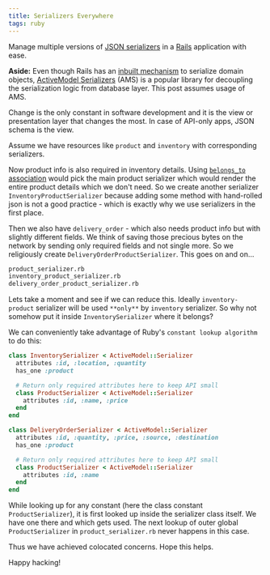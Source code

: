 ```yaml
---
title: Serializers Everywhere
tags: ruby
---
```


Manage multiple versions of [JSON serializers](https://github.com/rails-api/active_model_serializers) in a [Rails](https://rubyonrails.org/) application with ease.

<!--more-->

**Aside:** Even though Rails has an [inbuilt mechanism](https://api.rubyonrails.org/classes/ActiveModel/Serializers/JSON.html#method-i-as_json)
to serialize domain objects,
[ActiveModel Serializers](https://github.com/rails-api/active_model_serializers) (AMS) is a
popular library for decoupling the serialization logic from database layer. This post assumes usage of AMS.

Change is the only constant in software development and it is the view or presentation layer
that changes the most. In case of API-only apps, JSON schema is the view.

Assume we have resources like `product` and `inventory` with corresponding serializers.

Now product info is also required in inventory details.
Using [`belongs_to` association](https://github.com/rails-api/active_model_serializers/blob/v0.10.6/docs/general/serializers.md#associations)
would pick the main product serializer which would render the entire product details which we don't need.
So we create another serializer `InventoryProductSerializer` because adding some method with hand-rolled json is not a good practice - which is exactly why we use serializers in the first place.

Then we also have `delivery_order` - which also needs product info but with slightly different fields.
We think of saving those precious bytes on the network by sending only required fields and not single more. So we religiously create `DeliveryOrderProductSerializer`.
This goes on and on...

```sh
product_serializer.rb
inventory_product_serializer.rb
delivery_order_product_serializer.rb
```

Lets take a moment and see if we can reduce this. Ideally `inventory-product` serializer will be used `**only**` by `inventory` serializer.
So why not somehow put it inside `InventorySerializer` where it belongs?

We can conveniently take advantage of Ruby's `constant lookup algorithm` to do this:

```ruby
class InventorySerializer < ActiveModel::Serializer
  attributes :id, :location, :quantity
  has_one :product

  # Return only required attributes here to keep API small
  class ProductSerializer < ActiveModel::Serializer
    attributes :id, :name, :price
  end
end
```

```ruby
class DeliveryOrderSerializer < ActiveModel::Serializer
  attributes :id, :quantity, :price, :source, :destination
  has_one :product

  # Return only required attributes here to keep API small
  class ProductSerializer < ActiveModel::Serializer
    attributes :id, :name
  end
end
```

While looking up for any constant (here the class constant `ProductSerializer`), it is first looked up inside the serializer class itself.
We have one there and which gets used. The next lookup of outer global `ProductSerializer` in `product_serializer.rb` never happens in this case.

Thus we have achieved colocated concerns. Hope this helps.

Happy hacking!

